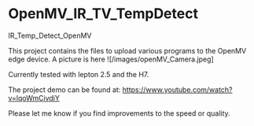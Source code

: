 # OpenMV_IR_TV_TempDetect
IR_Temp_Detect_OpenMV

This project contains the files to upload various programs to the OpenMV edge device.
A picture is here ![/images/openMV_Camera.jpeg]

Currently tested with lepton 2.5 and the H7.

The project demo can be found at:
https://www.youtube.com/watch?v=lqoWmCivdiY

Please let me know if you find improvements to the speed or quality.
